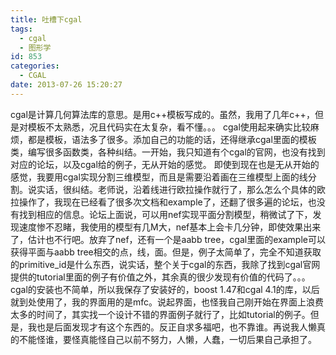 ```yaml
---
title: 吐槽下cgal
tags:
  - cgal
  - 图形学
id: 853
categories:
  - CGAL
date: 2013-07-26 15:20:27
---
```


cgal是计算几何算法库的意思。是用c++模板写成的。虽然，我用了几年c++，但是对模板不太熟悉，况且代码实在太复杂，看不懂。。。
cgal使用起来确实比较麻烦，都是模板，语法多了很多。添加自己的功能的话，还得继承cgal里面的模板类，编写很多函数类，各种纠结。一开始，我只知道有个cgal的官网，也没有找到对应的论坛，以及cgal给的例子，无从开始的感觉。
即使到现在也是无从开始的感觉，我要用cgal实现分割三维模型，而且是需要沿着画在三维模型上面的线分割。说实话，很纠结。老师说，沿着线进行欧拉操作就行了，那么怎么个具体的欧拉操作了，我现在已经看了很多次文档和example了，还翻了很多遍的论坛，也没有找到相应的信息。论坛上面说，可以用nef实现平面分割模型，稍微试了下，发现速度惨不忍睹，我使用的模型有几M大，nef基本上会卡几分钟，即使效果出来了，估计也不行吧。放弃了nef，还有一个是aabb tree，cgal里面的example可以获得平面与aabb tree相交的点，线，面。但是，例子太简单了，完全不知道获取的primitive_id是什么东西，说实话，整个关于cgal的东西，我除了找到cgal官网提供的tutorial里面的例子有价值之外，其余真的很少发现有价值的代码了。。。
cgal的安装也不简单，所以我保存了安装好的，boost 1.47和cgal 4.1的库，以后就到处使用了，我的界面用的是mfc。说起界面，也怪我自己刚开始在界面上浪费太多的时间了，其实找一个设计不错的界面例子就行了，比如tutorial的例子。但是，我也是后面发现才有这个东西的。反正自求多福吧，也不靠谁。再说我人懒真的不能怪谁，要怪真能怪自己以前不努力，人懒，人蠢，一切后果自己承担了。
   
